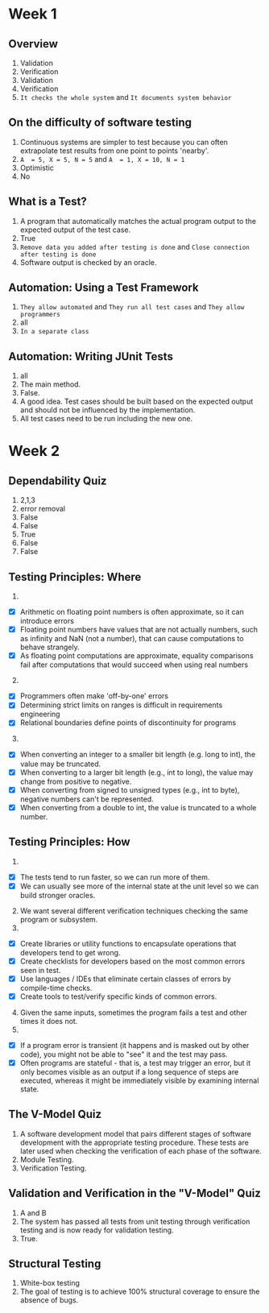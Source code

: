 # Week 1
## Overview
1. Validation
2. Verification
3. Validation
4. Verification
5. ```It checks the whole system``` and ```It documents system behavior```

## On the difficulty of software testing
1. Continuous systems are simpler to test because you can often extrapolate test results from one point to points 'nearby'.
2. ```A  = 5, X = 5, N = 5``` and ```A  = 1, X = 10, N = 1```
3. Optimistic
4. No

## What is a Test?
1. A program that automatically matches the actual program output to the expected output of the test case.
2. True
3. ```Remove data you added after testing is done``` and ```Close connection after testing is done```
4. Software output is checked by an oracle.

## Automation: Using a Test Framework
1. ```They allow automated``` and ```They run all test cases``` and ```They allow programmers```
2. all
3. ```In a separate class```

## Automation: Writing JUnit Tests
1. all
2. The main method.
3. False.
4. A good idea. Test cases should be built based on the expected output and should not be influenced by the implementation.
5. All test cases need to be run including the new one.

# Week 2
## Dependability Quiz
1. 2,1,3
2. error removal
3. False
4. False
5. True
6. False
7. False

## Testing Principles: Where
1.
- [x] Arithmetic on floating point numbers is often approximate, so it can introduce errors
- [x] Floating point numbers have values that are not actually numbers, such as infinity and NaN (not a number), that can cause computations to behave strangely.
- [x] As floating point computations are approximate, equality comparisons fail after computations that would succeed when using real numbers
2.
- [x] Programmers often make 'off-by-one' errors
- [x] Determining strict limits on ranges is difficult in requirements engineering
- [x] Relational boundaries define points of discontinuity for programs
3.
- [x] When converting an integer to a smaller bit length (e.g. long to int), the value may be truncated.
- [x] When converting to a larger bit length (e.g., int to long), the value may change from positive to negative.
- [x] When converting from signed to unsigned types (e.g., int to byte), negative numbers can't be represented.
- [x] When converting from a double to int, the value is truncated to a whole number.

## Testing Principles: How
1.
- [x] The tests tend to run faster, so we can run more of them.
- [x] We can usually see more of the internal state at the unit level so we can build stronger oracles.
2. We want several different verification techniques checking the same program or subsystem.
3.
- [x] Create libraries or utility functions to encapsulate operations that developers tend to get wrong.
- [x] Create checklists for developers based on the most common errors seen in test.
- [x] Use languages / IDEs that eliminate certain classes of errors by compile-time checks.
- [x] Create tools to test/verify specific kinds of common errors.
4. Given the same inputs, sometimes the program fails a test and other times it does not.
5.
- [x] If a program error is transient (it happens and is masked out by other code), you might not be able to "see" it and the test may pass.
- [x] Often programs are stateful - that is, a test may trigger an error, but it only becomes visible as an output if a long sequence of steps are executed, whereas it might be immediately visible by examining internal state.

## The V-Model Quiz
1. A software development model that pairs different stages of software development with the appropriate testing procedure. These tests are later used when checking the verification of each phase of the software.
2. Module Testing.
3. Verification Testing.

## Validation and Verification in the "V-Model" Quiz
1. A and B
2. The system has passed all tests from unit testing through verification testing and is now ready for validation testing.
3. True.

## Structural Testing
1. White-box testing
2. The goal of testing is to achieve 100% structural coverage to ensure the absence of bugs.
